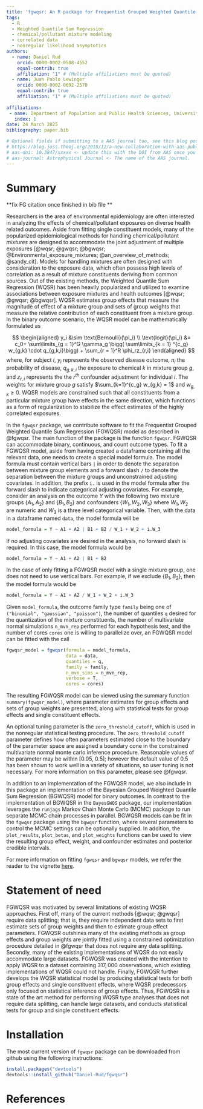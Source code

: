 ```yaml
---
title: 'fgwqsr: An R package for Frequentist Grouped Weighted Quantile Sum Regression '
tags:
  - R
  - Weighted Quantile Sum Regression 
  - chemical/pollutant mixture modeling 
  - correlated data
  - nonregular likelihood asymptotics 
authors:
  - name: Daniel Rud 
    orcid: 0000-0002-0508-4552
    equal-contrib: true
    affiliation: "1" # (Multiple affiliations must be quoted)
  - name: Juan Pablo Lewinger 
    orcid: 0000-0002-0692-2570
    equal-contrib: true
    affiliation: "1" # (Multiple affiliations must be quoted)
    
affiliations:
 - name: Department of Population and Public Health Sciences, University of Southern California, USA
   index: 1
date: 24 March 2025
bibliography: paper.bib

# Optional fields if submitting to a AAS journal too, see this blog post:
# https://blog.joss.theoj.org/2018/12/a-new-collaboration-with-aas-publishing
# aas-doi: 10.3847/xxxxx <- update this with the DOI from AAS once you know it.
# aas-journal: Astrophysical Journal <- The name of the AAS journal.
---
```


# Summary
**fix FG citation once finished in bib file **

Researchers in the area of environmental epidemiology are often interested in analyzing the effects of chemical/pollutant exposures on diverse health related outcomes.  Aside from fitting single constituent models, many of the popularized epidemiological methods for handling chemical/pollutant *mixtures* are designed to accommodate the joint adjustment of multiple exposures [@wqsr; @gwqsr; @bgwqsr; @Environmental_exposure_mixtures; @an_overview_of_methods; @sandy_cit].  Models for handling mixtures are often designed with consideration to the exposure data, which often possess high levels of correlation as a result of mixture constituents deriving from common sources.  Out of the existing methods, the Weighted Quantile Sum Regression (WQSR) has been heavily popularized and utilized to examine associations between exposure mixtures and health outcomes [@wqsr; @gwqsr; @bgwqsr].  WQSR estimates group effects that measure the magnitude of effect of a mixture group and sets of group weights that measure the relative contribution of each constituent from a mixture group. In the binary outcome scenario, the WQSR model can be mathematically formulated as 

$$
\begin{aligned}
y_i &\sim \text{Bernoulli}(\pi_i) \\ 
\text{logit}(\pi_i) &= c_0+ \sum\limits_{g = 1}^G \gamma_g \bigg( \sum\limits_{k = 1} ^{c_g} w_{g,k} \cdot q_{g,k,i}\bigg) + \sum_{r = 1}^R \phi_rz_{r,i} 
\end{aligned}
$$
where, for subject  $i$, $y_i$  represents the observed disease outcome,  $\pi_i$ the probability of disease,   $q_{g,k,i}$ the exposure to chemical $k$ in mixture group $g$, and $z_{r,i}$ represents the the $r^{th}$ confounder adjustment for individual $i$.  The weights for mixture group $g$ satisfy $\sum_{k=1}^{c_g} w_{g,k} = 1$ and $w_{g,k} \ge 0$.  WQSR models are constrained such that all constituents from a particular mixture group have effects in the same direction, which functions as a form of regularization to stabilize the effect estimates of the highly correlated exposures.  


In the `fgwqsr` package, we contribute software to fit the Frequentist Grouped Weighted Quantile Sum Regression (FGWQSR) model as described in @fgwqsr.  The main function of the package is the function `fgwqsr`.  FGWQSR can accommodate binary, continuous, and count outcome types.  To fit a FGWQSR model, aside from having created a dataframe containing all the relevant data, one needs to create a special model formula.  The model formula must contain vertical bars `|` in order to denote the separation between mixture group elements and a forward slash `/` to denote the separation between the mixture groups and unconstrained adjusting covariates.  In addition, the prefix `i.` is used in the model formula after the forward slash to indicate categorical adjusting covariates.  For example, consider an analysis on the outcome $Y$ with the following two mixture groups $\{A_1, A_2\}$ and $\{B_1, B_2\}$ and confounders $\{W_1, W_2, W_3\}$ where $W_1, W_2$ are numeric and $W_3$ is a three level categorical variable.  Then, with the data in a dataframe named `data`, the model formula will be 
```r
model_formula = Y ~ A1 + A2 | B1 + B2 / W_1 + W_2 + i.W_3
```

If no adjusting covariates are desired in the analysis, no forward slash is required.  In this case, the model formula would be 

```r
model_formula = Y ~ A1 + A2 | B1 + B2 
```

In the case of only fitting a FGWQSR model with a single mixture group, one does not need to use vertical bars.  For example, if we exclude $\{ B_1, B_2\}$, then the model formula would be 

```r
model_formula = Y ~ A1 + A2 / W_1 + W_2 + i.W_3
```

Given `model_formula`, the outcome family type `family` being one of `("binomial", "gaussian", "poisson")`, the number of quantiles `q` desired for the quantization of the mixture constituents, the number of multivariate normal simulations `n_mvn_rep` performed for each hypothesis test, and the number of cores `cores` one is willing to parallelize over, an FGWQSR model can be fitted with the call 

```r
fgwqsr_model = fgwqsr(formula = model_formula, 
                      data = data, 
                      quantiles = q, 
                      family = family, 
                      n_mvn_sims = n_mvn_rep, 
                      verbose = T, 
                      cores = cores)
```
The resulting FGWQSR model can be viewed using the summary function `summary(fgwqsr_model)`, where parameter estimates for group effects and sets of group weights are presented, along with statistical tests for group effects and single constituent effects. 

An optional tuning parameter is the `zero_threshold_cutoff`, which is used in the nonregular statistical testing procedure.  The `zero_threshold_cutoff` parameter defines how often parameters estimated close to the boundary of the parameter space are assigned a boundary cone in the constrained multivariate normal monte carlo inference procedure.  Reasonable values of the parameter may be within [0.05, 0.5]; however the default value of $0.5$ has been shown to work well in a variety of situations, so user tuning is not necessary.  For more information on this parameter, please see @fgwqsr. 

In addition to an implementation of the FGWQSR model, we also include in this package an implementation of the Bayesian Grouped Weighted Quantile Sum Regression (BGWQSR) model for binary outcomes. In contrast to the implementation of BGWQSR in the `BayesGWQS` package, our implementation leverages the `runjags` Markov Chain Monte Carlo (MCMC) package to run separate MCMC chain processes in parallel.  BGWQSR models can be fit in the `fgwqsr` package using the `bgwqsr` function, where several parameters to control the MCMC settings can be optionally supplied.  In addition, the `plot_results`, `plot_betas`, and `plot_weights` functions can be used to view the resulting group effect, weight, and confounder estimates and posterior credible intervals. 

 For more information on fitting `fgwqsr`  and `bgwqsr` models, we refer the reader to the vignette [here](https://github.com/Daniel-Rud/fgwqsr).


# Statement of need

FGWQSR was motivated by several limitations of existing WQSR approaches.  First off, many of the current methods [@wqsr; @gwqsr] require data splitting; that is, they require independent data sets to first estimate sets of group weights and then to estimate group effect parameters. FGWQSR outshines many of the existing methods as group effects and group weights are jointly fitted using a constrained optimization procedure detailed in @fgwqsr that does not require any data splitting.  Secondly, many of the existing implementations of WQSR do not easily accommodate large datasets.  FGWQSR was created with the intention to apply WQSR to a dataset containing $317,000$ observations, which existing implementations of WQSR could not handle.  Finally, FGWQSR further develops the WQSR statistical model by producing statistical tests for both group effects and single constituent effects, where WQSR predecessors only focused on statistical inference of group effects.  Thus, FGWQSR is a state of the art method for performing WQSR type analyses that does not require data splitting, can handle large datasets, and conducts statistical tests for group and single constituent effects.  




# Installation 

The most current version of `fgwqsr` package can be downloaded from github using the following instructions: 
```r
install.packages("devtools")
devtools::install_github("Daniel-Rud/fgwqsr")
```

# References







